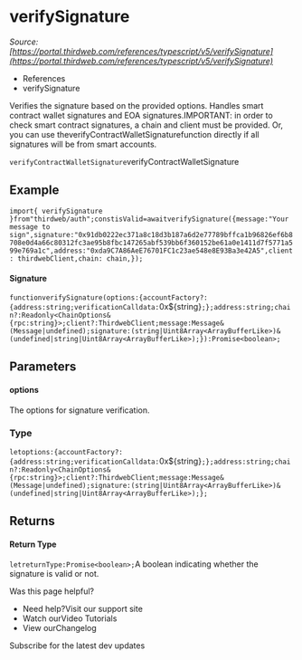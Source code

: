 # verifySignature

*Source: [https://portal.thirdweb.com/references/typescript/v5/verifySignature](https://portal.thirdweb.com/references/typescript/v5/verifySignature)*

* References
* verifySignature

Verifies the signature based on the provided options.
Handles smart contract wallet signatures and EOA signatures.IMPORTANT: in order to check smart contract signatures, a chain and client must be provided. Or, you can use theverifyContractWalletSignaturefunction directly if all signatures will be from smart accounts.

`verifyContractWalletSignature`verifyContractWalletSignature

## Example

`import{ verifySignature }from"thirdweb/auth";constisValid=awaitverifySignature({message:"Your message to sign",signature:"0x91db0222ec371a8c18d3b187a6d2e77789bffca1b96826ef6b8708e0d4a66c80312fc3ae95b8fbc147265abf539bb6f360152be61a0e1411d7f5771a599e769a1c",address:"0xda9C7A86AeE76701FC1c23ae548e8E93Ba3e42A5",client: thirdwebClient,chain: chain,});`
#### Signature

`functionverifySignature(options:{accountFactory?:{address:string;verificationCalldata:`0x${string}`;};address:string;chain?:Readonly<ChainOptions&{rpc:string}>;client?:ThirdwebClient;message:Message&(Message|undefined);signature:(string|Uint8Array<ArrayBufferLike>)&(undefined|string|Uint8Array<ArrayBufferLike>);}):Promise<boolean>;`
## Parameters

#### options

The options for signature verification.

### Type

`letoptions:{accountFactory?:{address:string;verificationCalldata:`0x${string}`;};address:string;chain?:Readonly<ChainOptions&{rpc:string}>;client?:ThirdwebClient;message:Message&(Message|undefined);signature:(string|Uint8Array<ArrayBufferLike>)&(undefined|string|Uint8Array<ArrayBufferLike>);};`
## Returns

#### Return Type

`letreturnType:Promise<boolean>;`A boolean indicating whether the signature is valid or not.

Was this page helpful?

* Need help?Visit our support site
* Watch ourVideo Tutorials
* View ourChangelog

Subscribe for the latest dev updates

